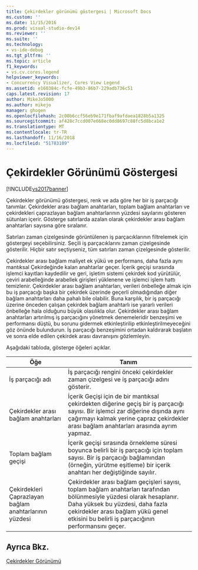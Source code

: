 ```yaml
---
title: Çekirdekler görünümü göstergesi | Microsoft Docs
ms.custom: ''
ms.date: 11/15/2016
ms.prod: visual-studio-dev14
ms.reviewer: ''
ms.suite: ''
ms.technology:
- vs-ide-debug
ms.tgt_pltfrm: ''
ms.topic: article
f1_keywords:
- vs.cv.cores.legend
helpviewer_keywords:
- Concurrency Visualizer, Cores View Legend
ms.assetid: e160384c-fcfe-49b3-86b7-229adb736c51
caps.latest.revision: 17
author: MikeJo5000
ms.author: mikejo
manager: ghogen
ms.openlocfilehash: 2c00b6ccf56eb9e171fbaf9afdaea1828b5a1325
ms.sourcegitcommit: af428c7ccd007e668ec0dd8697c88fc5d8bca1e2
ms.translationtype: MT
ms.contentlocale: tr-TR
ms.lasthandoff: 11/16/2018
ms.locfileid: "51783109"
---
```

# <a name="cores-view-legend"></a>Çekirdekler Görünümü Göstergesi
[!INCLUDE[vs2017banner](../includes/vs2017banner.md)]

Çekirdekler görünümü göstergesi, renk ve ada göre her bir iş parçacığı tanımlar. Çekirdekler arası bağlam anahtarları, toplam bağlam anahtarları ve çekirdekleri çaprazlayan bağlam anahtarlarının yüzdesi sayılarını gösteren sütunları içerir. Gösterge satırlarda azalan olarak çekirdekler arası bağlam anahtarları sayısına göre sıralanır.  
  
 Satırları zaman çizelgesinde görüntülenen iş parçacıklarının filtrelemek için göstergeyi seçebilirsiniz. Seçili iş parçacıklarını zaman çizelgesinde gösterilir. Hiçbir satır seçtiyseniz, tüm satırları zaman çizelgesinde gösterilir.  
  
 Çekirdekler arası bağlam maliyet ek yükü ve performans, daha fazla aynı mantıksal Çekirdeğinde kalan anahtarlar geçer. İçerik geçişi sırasında işlemci kayıtları kaydedilir ve geri, işletim sistemi çekirdek kod yürütülür, çeviri arabelleğinde arabellek girişleri yüklenene ve işlemci işlem hattı temizlenir. Çekirdekler arası bağlam anahtarları, verileri önbelleğe almak için bu iş parçacığı başka bir çekirdek üzerinde geçerli olmadığından diğer bağlam anahtarları daha pahalı bile olabilir. Buna karşılık, bir iş parçacığı üzerine önceden çalışan çekirdek bağlam anahtarlı ise yararlı verileri önbelleğe hala olduğunu büyük olasılıkla olur. Çekirdekler arası bağlam anahtarları artırılmış iş parçacığını yönetmek denemeleridir benzeşimi ve performansı düştü, bu sorunu gidermek etkinleştirilip etkinleştirilmeyeceğini göz önünde bulundurun. İş parçacığı benzeşimini ortadan kaldırarak başlatın ve sonra elde edilen çekirdek arası davranışını gözlemleyin.  
  
 Aşağıdaki tabloda, gösterge öğeleri açıklar.  
  
|Öğe|Tanım|  
|-------------|----------------|  
|İş parçacığı adı|İş parçacığı rengini önceki çekirdekler zaman çizelgesi ve iş parçacığı adını gösterir.|  
|Çekirdekler arası bağlam anahtarları|İçerik Geçişi için de bir mantıksal çekirdekten diğerine geçiş bir iş parçacığı sayısı. Bir işlemci zar diğerine dışında aynı çağırmayı kalmak yerine çapraz çekirdekler arası bağlam anahtarları arasında ayrım yapmaz.|  
|Toplam bağlam geçişi|İçerik geçişi sırasında örnekleme süresi boyunca belirli bir iş parçacığı için toplam sayısı. Bir iş parçacığı bağlamından (örneğin, yürütme eşitleme) bir içerik anahtarı her değiştiğinde sayılır.|  
|Çekirdekleri Çaprazlayan bağlam anahtarlarının yüzdesi|Çekirdekler arası bağlam geçişleri sayısı, toplam bağlam anahtarları tarafından bölünmesiyle yüzdesi olarak hesaplanır. Daha yüksek bu yüzdesi, daha fazla çekirdekler arası bağlam yükü genel etkisini bu belirli iş parçacığının performansını geçer.|  
  
## <a name="see-also"></a>Ayrıca Bkz.  
 [Çekirdekler Görünümü](../profiling/cores-view.md)



